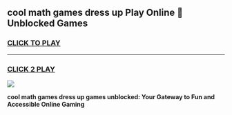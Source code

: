 
## cool math games dress up Play Online 👋 Unblocked Games
<h3>
<a href="https://news.freeplayer.one?title=cool_math_games_dress_up&ref=17CMG">CLICK TO PLAY</a></h3>
<hr>

<h3>
<a href="https://news.freeplayer.one?title=cool_math_games_dress_up&ref=17CMG">CLICK 2 PLAY</a>
  
</h3>

<a href="https://news.freeplayer.one?title=cool_math_games_dress_up&ref=17CMG/"><img src="https://clearcache.store/games.png"></a>


**cool math games dress up games unblocked: Your Gateway to Fun and Accessible Online Gaming**

